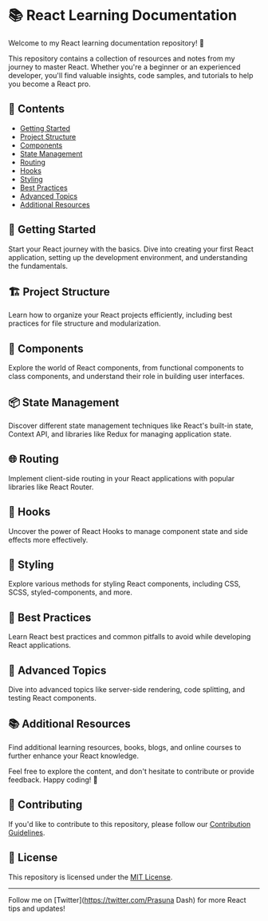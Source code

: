 # 📚 React Learning Documentation

Welcome to my React learning documentation repository! 🚀

This repository contains a collection of resources and notes from my journey to master React. Whether you're a beginner or an experienced developer, you'll find valuable insights, code samples, and tutorials to help you become a React pro.

## 📂 Contents

- [Getting Started](#getting-started)
- [Project Structure](#project-structure)
- [Components](#components)
- [State Management](#state-management)
- [Routing](#routing)
- [Hooks](#hooks)
- [Styling](#styling)
- [Best Practices](#best-practices)
- [Advanced Topics](#advanced-topics)
- [Additional Resources](#additional-resources)

## 🚀 Getting Started

Start your React journey with the basics. Dive into creating your first React application, setting up the development environment, and understanding the fundamentals.

## 🏗 Project Structure

Learn how to organize your React projects efficiently, including best practices for file structure and modularization.

## 🧩 Components

Explore the world of React components, from functional components to class components, and understand their role in building user interfaces.

## 📦 State Management

Discover different state management techniques like React's built-in state, Context API, and libraries like Redux for managing application state.

## 🌐 Routing

Implement client-side routing in your React applications with popular libraries like React Router.

## 🎣 Hooks

Uncover the power of React Hooks to manage component state and side effects more effectively.

## 🎨 Styling

Explore various methods for styling React components, including CSS, SCSS, styled-components, and more.

## 🚀 Best Practices

Learn React best practices and common pitfalls to avoid while developing React applications.

## 🧠 Advanced Topics

Dive into advanced topics like server-side rendering, code splitting, and testing React components.

## 📚 Additional Resources

Find additional learning resources, books, blogs, and online courses to further enhance your React knowledge.

Feel free to explore the content, and don't hesitate to contribute or provide feedback. Happy coding! 🚀

## 📝 Contributing

If you'd like to contribute to this repository, please follow our [Contribution Guidelines](CONTRIBUTING.md).

## 📃 License

This repository is licensed under the [MIT License](LICENSE).

---

Follow me on [Twitter](https://twitter.com/Prasuna Dash) for more React tips and updates!
